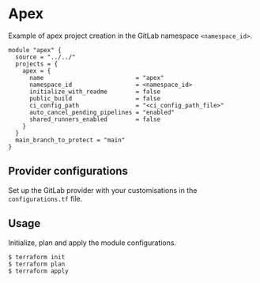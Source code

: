 # Apex

Example of apex project creation in the GitLab namespace `<namespace_id>`.

```
module "apex" {
  source = "../../"
  projects = {
    apex = {
      name                          = "apex"
      namespace_id                  = <namespace_id>
      initialize_with_readme        = false
      public_build                  = false
      ci_config_path                = "<ci_config_path_file>"
      auto_cancel_pending_pipelines = "enabled"
      shared_runners_enabled        = false
    }
  }
  main_branch_to_protect = "main"
}
```

## Provider configurations

Set up the GitLab provider with your customisations in the `configurations.tf` file.

## Usage

Initialize, plan and apply the module configurations.

```
$ terraform init
$ terraform plan
$ terraform apply
```
